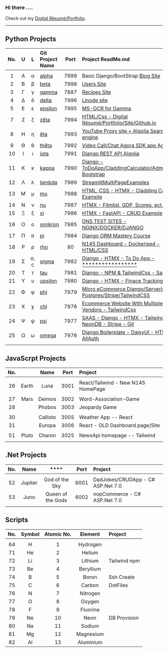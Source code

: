 
### Hi there ....

Check out my [Digital Résumé/Portfolio](https://sandfordae.github.io/).

***

## Python Projects

| No. | U |   L  |                  Git Project Name                          | Port | Project ReadMe\.md |
|:---:|:-:|:----:|:-----------------------------------------------------------|:----:|:-------------------|
|     |   |      |                                                            |      |                    |
|  1  | A |   α  | [alpha](https://github.com/SandfordAE/alpha)               | 7999 | Basic Django/BootStrap [Blog Site](../Websites/alpha/README.md) |
|  2  | Β |   β  | [beta](https://github.com/SandfordAE/beta)                 | 7998 | [Users Site](../Websites/beta/README.md) |
|  3  | Γ |   γ  | [gamma](https://github.com/SandfordAE/gamma)               | 7887 | [Recipes Site](../Websites/gamma/README.md) |  
|  4  | Δ |   δ  | [delta](https://github.com/SandfordAE/delta)               | 7996 | [Linode site](../Websites/delta/ReadMe.md) |
|  5  | Ε |   ε  | [epsilon](https://github.com/SandfordAE/ms-ocr)            | 7995 | [MS-OCR for Gamma](../Websites/epsilon/README.md) |
|  7  | Ζ |   ζ  | [zêta](https://github.com/SandfordAE/SandfordAE.github.io) | 7994 | [HTML/Css - Digital Résumé/Portfolio/Site/Github.io](../Websites/zeta/README.md) |
|  8  | Η |   η  | [êta](https://github.com/SandfordAE/êta)                   | 7993 | [YouTube Proxy site + Algolia Search engine](../Websites/eta/README.md) |
|  9  | Θ |   θ  | [thêta](https://github.com/SandfordAE/thêta)               | 7992 | [Video Call/Chat Agora SDK app Agora](../Websites/theta/README.md) |
| 10  | Ι |   ι  | [iota](https://github.com/SandfordAE/iota)                 | 7991 | [Django REST API Algolia](../Websites/iota/ReadMe.md) |
| 11  | Κ |   κ  | [kappa](https://github.com/SandfordAE/kappa)               | 7990 | [Django - ToDoApp/CladdingCalculator/Admin/CRUD Bootstrap](../Websites/kappa/README.md) |
| 12  | Λ |   λ  | [lambda](https://github.com/SandfordAE/streamlit)          | 7989 | [StreamlitMultiPageExamples](../Websites/lambda/README.md) |
| 13  | Μ |   μ  | [mu](https://github.com/SandfordAE/mu)                     | 7988 | [HTML, CSS - HTMX - Cladding Calc Example](../Websites/mu/README.md) |
| 14  | Ν |   ν  | [nu](https://github.com/SandfordAE/nu)                     | 7987 | [HTMX - Filmlist, GDP, Scores, ect.](../Websites/nu/README.md) |
| 15  | Ξ |   ξ  | [xi](https://github.com/SandfordAE/xi)                     | 7986 | [HTMX - FastAPI - CRUD Example](../Websites/xi/README.md) |
| 16  | Ο |   ο  | [omikron](https://github.com/SandfordAE/omikron)           | 7985 | [DNS TEST SITES - NGINX/DOCKER/DJANGO](../Websites/omikron/README.md) |
| 17  | Π |   π  | [pi](https://github.com/SandfordAE/pi)                     | 7984 | [Django ORM Mastery Course](../Websites/pi/README.md) |
| 18  | Ρ |   ρ  | [rho](https://github.com/SandfordAE/rho)                   |   80 | [N145 Dashboard - Dockerised -HTML/CSS](../Websites/rho/README.md) |
| 19  | Σ | σ, ς | [sigma](https://github.com/SandfordAE/sigma)               | 7982 | [Django - HTMX - To Do App -*****************](../Websites/sigma/README.md) |
| 20  | Τ |   τ  | [tau](https://github.com/SandfordAE/tau)                   | 7981 | [Django - NPM & TailwindCss - Sandbox](../Websites/tau/README.md) |
| 21  | Υ |   υ  | [upsilon](https://github.com/SandfordAE/upsilon)           | 7980 | [Django - HTMX - Finace Tracking app](../Websites/upsilon/README.md) |
| 22  | Φ |   φ  | [phi](https://github.com/SandfordAE/phi)                   | 7979 | [Micro eCommerce Django/Serverless-Postgres/Stripe/TailwindCSS](../Websites/phi/README.md) |
| 23  | Χ |   χ  | [chi](https://github.com/SandfordAE/chi)                   | 7978 | [Ecommerce Website With Multiple Vendors - TailwindCss](../Websites/chi/README.md) |
| 24  | Ψ |   ψ  | [psi](https://github.com/SandfordAE/psi)                   | 7977 | [SAAS - Django - HTMX - Tailwind - NeonDB - Stripe - Git](../Websites/psi/README.md) |
| 25  | Ω |   ω  | [omega](https://github.com/SandfordAE/omega)               | 7976 | [Django Boilerplate - DaisyUI - HTMX - AllAuth](../Websites/omega/README.md) |
|     |   |      |                     |      |                    |

## JavaScrpt Projects

|No. |        |   Name    | Port | Project |
|:--:|:------:|:---------:|:----:|:--------|
|    |        |           |      |         |
| 26 | Earth  | Luna      | 3001 | React/Tailwind - New N145 HomePage |
|    |        |           |      |         |
| 27 | Mars   | Deimos    | 3002 | Word-Association-Game |
| 28 |        | Phobos    | 3003 | Jeopardy Game |
|    |        |           |      |         |
| 30 |        | Callisto  | 3005 | Weather App -- React |
| 31 |        | Europa    | 3006 | React - OLD Dashboard page/Site |
|    |        |           |      |         |
| 51 | Pluto  | Charon    | 3025 |NewsApi homepage -- Tailwind|
|    |        |           |      |         |

## .Net Projects

|No. |   Name  |                 ****                     | Port | Project|
|:--:|:-------:|:----------------------------------------:|:----:|:-------|
|    |         |                                          |      |        |
| 52 | Jupiter | God of the Sky                           | 6001 | DadJokes/CRUDApp - C# ASP.Net 7.0 |
| 53 | Juno    | Queen of the Gods                        | 6002 | nopCommerce  - C# ASP.Net 7.0 |
|    |         |                                          |      |        |



## Scripts

| No. | Symbol | Atomic No. |     Element   | Project |
|:---:|:------:|:----------:|:-------------:|:--------|
|     |        |            |               |         |
|  64 |    H   |      1     | Hydrogen      |  |
|  71 |   He   |      2     | Helium        |  |
|  72 |   Li   |      3     | Lithium       | Tailwind npm |
|  73 |   Be   |      4     | Beryllium     |  |
|  74 |    B   |      5     | Boron         | Ssh Create |
|  75 |    C   |      6     | Carbon        | DotFiles |
|  76 |    N   |      7     | Nitrogen      |  |
|  77 |    O   |      8     | Oxygen        |  |
|  78 |    F   |      9     | Fluorine      |  |
|  79 |   Ne   |     10     | Neon          | DB Provision |
|  80 |   Na   |     11     | Sodium        |  |
|  81 |   Mg   |     12     | Magnesium     |  |
|  82 |   Al   |     13     | Aluminium     |  |
